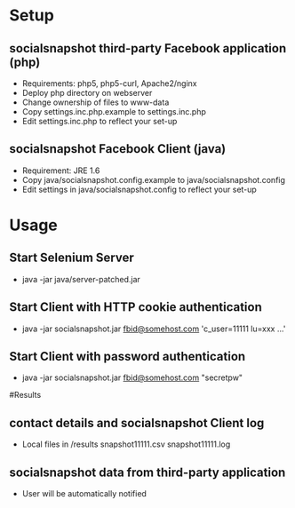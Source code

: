 # Setup

## socialsnapshot third-party Facebook application (php)
* Requirements: php5, php5-curl, Apache2/nginx
* Deploy php directory on webserver
* Change ownership of files to www-data
* Copy settings.inc.php.example to settings.inc.php
* Edit settings.inc.php to reflect your set-up

## socialsnapshot Facebook Client (java)
* Requirement: JRE 1.6
* Copy java/socialsnapshot.config.example to java/socialsnapshot.config
* Edit settings in java/socialsnapshot.config to reflect your set-up

# Usage
## Start Selenium Server
* java -jar java/server-patched.jar 

## Start Client with HTTP cookie authentication
* java -jar socialsnapshot.jar fbid@somehost.com 'c_user=11111 lu=xxx ...'

## Start Client with password authentication
* java -jar socialsnapshot.jar fbid@somehost.com "secretpw"

#Results
## contact details and socialsnapshot Client log
* Local files in /results snapshot11111.csv snapshot11111.log
## socialsnapshot data from third-party application
* User will be automatically notified
